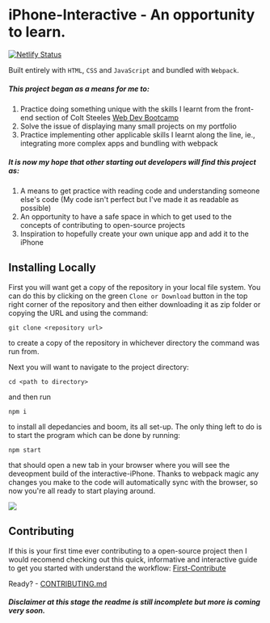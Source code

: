 # iPhone-Interactive - An opportunity to learn.

[![Netlify Status](https://api.netlify.com/api/v1/badges/5e01f4cd-5e7c-49cb-af29-611c74fb4044/deploy-status)](https://app.netlify.com/sites/interactive-iphone/deploys)

Built entirely with `HTML`, `CSS` and `JavaScript` and bundled with `Webpack`.

##### This project began as a means for me to:

1. Practice doing something unique with the skills I learnt from the front-end section of Colt Steeles [Web Dev Bootcamp](https://www.udemy.com/course/the-web-developer-bootcamp/)
2. Solve the issue of displaying many small projects on my portfolio
3. Practice implementing other applicable skills I learnt along the line, ie., integrating more complex apps and bundling with webpack

##### It is now my hope that other starting out developers will find this project as:

1. A means to get practice with reading code and understanding someone else's code (My code isn't perfect but I've made it as readable as possible)
2. An opportunity to have a safe space in which to get used to the concepts of contributing to open-source projects
3. Inspiration to hopefully create your own unique app and add it to the iPhone

## Installing Locally

First you will want get a copy of the repository in your local file system. You can do this by clicking on the green `Clone or Download` button in the top right corner of the repository and then either downloading it as zip folder or copying the URL and using the command:
```
git clone <repository url>
```
to create a copy of the repository in whichever directory the command was run from.

Next you will want to navigate to the project directory:
```
cd <path to directory>
```
and then run 
```
npm i
```
to install all depedancies and boom, its all set-up. The only thing left to do is to start the program which can be done by 
running:
```
npm start
```
that should open a new tab in your browser where you will see the deveopment build of the interactive-iPhone. Thanks to webpack magic any changes you make to the code will automatically sync with the browser, so now you're all ready to start playing around.

<img src="https://res.cloudinary.com/dufbyqbkk/image/upload/v1575371351/Screenshot_from_2019-12-03_13-01-18_nuccjs.png" />

## Contributing

If this is your first time ever contributing to a open-source project then I would recomend checking out this quick, informative and interactive guide to get you started with understand the workflow: [First-Contribute](https://github.com/firstcontributions/first-contributions/blob/master/README.md)

Ready? - [CONTRIBUTING.md]()

##### **Disclaimer** at this stage the readme is still incomplete but more is coming very soon.
